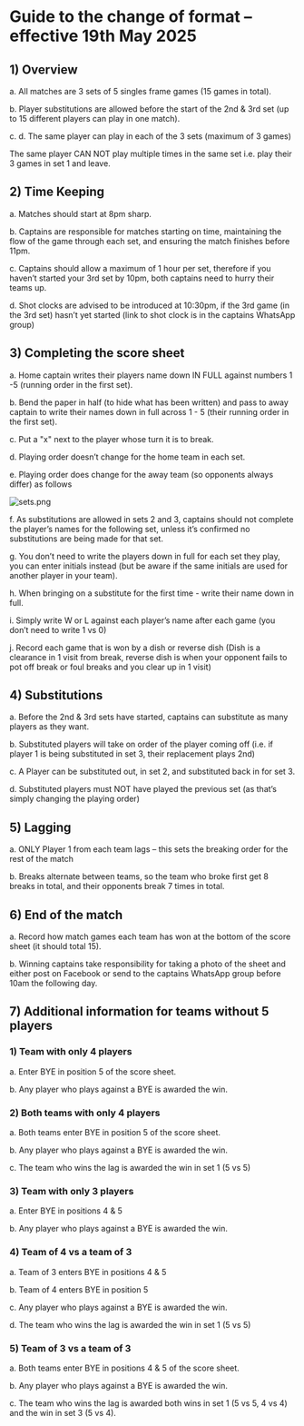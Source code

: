# Guide to the change of format – effective 19th May 2025

## 1) Overview

a. All matches are 3 sets of 5 singles frame games (15 games in total).

b. Player substitutions are allowed before the start of the 2nd & 3rd set (up to 15 different
players can play in one match).

c. d. The same player can play in each of the 3 sets (maximum of 3 games)

The same player CAN NOT play multiple times in the same set i.e. play their 3 games in
set 1 and leave.

## 2) Time Keeping

a. Matches should start at 8pm sharp.

b. Captains are responsible for matches starting on time, maintaining the flow of the game
through each set, and ensuring the match finishes before 11pm.

c. Captains should allow a maximum of 1 hour per set, therefore if you haven’t started
your 3rd set by 10pm, both captains need to hurry their teams up.

d. Shot clocks are advised to be introduced at 10:30pm, if the 3rd game (in the 3rd set)
hasn’t yet started (link to shot clock is in the captains WhatsApp group)

## 3) Completing the score sheet

a. Home captain writes their players name down IN FULL against numbers 1 -5 (running
order in the first set).

b. Bend the paper in half (to hide what has been written) and pass to away captain to write
their names down in full across 1 - 5 (their running order in the first set).

c. Put a "x" next to the player whose turn it is to break.

d. Playing order doesn’t change for the home team in each set.

e. Playing order does change for the away team (so opponents always differ) as follows

![sets.png](/sets.png)

f. As substitutions are allowed in sets 2 and 3, captains should not complete the player’s
names for the following set, unless it’s confirmed no substitutions are being made for
that set.

g. You don’t need to write the players down in full for each set they play, you can enter
initials instead (but be aware if the same initials are used for another player in your
team).

h. When bringing on a substitute for the first time - write their name down in full.

i. Simply write W or L against each player’s name after each game (you don’t need to write
1 vs 0)

j. Record each game that is won by a dish or reverse dish (Dish is a clearance in 1 visit
from break, reverse dish is when your opponent fails to pot off break or foul breaks and
you clear up in 1 visit)

## 4) Substitutions

a. Before the 2nd & 3rd sets have started, captains can substitute as many players as they
want.

b. Substituted players will take on order of the player coming off (i.e. if player 1 is being
substituted in set 3, their replacement plays 2nd)

c. A Player can be substituted out, in set 2, and substituted back in for set 3.

d. Substituted players must NOT have played the previous set (as that’s simply changing
the playing order)

## 5) Lagging

a. ONLY Player 1 from each team lags – this sets the breaking order for the rest of the
match

b. Breaks alternate between teams, so the team who broke first get 8 breaks in total, and
their opponents break 7 times in total.

## 6) End of the match

a. Record how match games each team has won at the bottom of the score sheet (it
should total 15).

b. Winning captains take responsibility for taking a photo of the sheet and either post on
Facebook or send to the captains WhatsApp group before 10am the following day.

## 7) Additional information for teams without 5 players

### 1) Team with only 4 players

a. Enter BYE in position 5 of the score sheet.

b. Any player who plays against a BYE is awarded the win.

### 2) Both teams with only 4 players

a. Both teams enter BYE in position 5 of the score sheet.

b. Any player who plays against a BYE is awarded the win.

c. The team who wins the lag is awarded the win in set 1 (5 vs 5)

### 3) Team with only 3 players

a. Enter BYE in positions 4 & 5

b. Any player who plays against a BYE is awarded the win.

### 4) Team of 4 vs a team of 3

a. Team of 3 enters BYE in positions 4 & 5

b. Team of 4 enters BYE in position 5

c. Any player who plays against a BYE is awarded the win.

d. The team who wins the lag is awarded the win in set 1 (5 vs 5)

### 5) Team of 3 vs a team of 3

a. Both teams enter BYE in positions 4 & 5 of the score sheet.

b. Any player who plays against a BYE is awarded the win.

c. The team who wins the lag is awarded both wins in set 1 (5 vs 5, 4 vs 4) and the win in
set 3 (5 vs 4).
